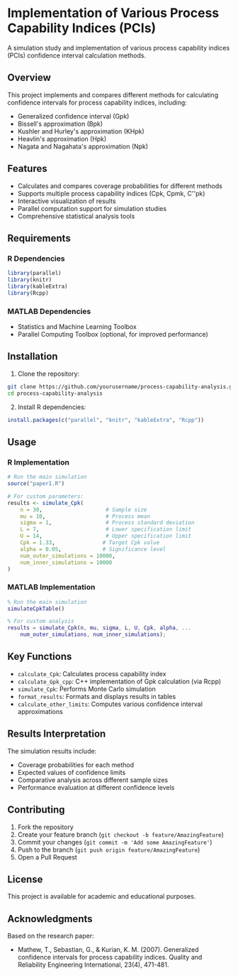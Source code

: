 # Implementation of Various Process Capability Indices (PCIs)

A simulation study and implementation of various process capability indices (PCIs) confidence interval calculation methods.

## Overview

This project implements and compares different methods for calculating confidence intervals for process capability indices, including:
- Generalized confidence interval (Gpk)
- Bissell's approximation (Bpk)
- Kushler and Hurley's approximation (KHpk)
- Heavlin's approximation (Hpk)
- Nagata and Nagahata's approximation (Npk)

## Features

- Calculates and compares coverage probabilities for different methods
- Supports multiple process capability indices (Cpk, Cpmk, C''pk)
- Interactive visualization of results
- Parallel computation support for simulation studies
- Comprehensive statistical analysis tools

## Requirements

### R Dependencies
```R
library(parallel)
library(knitr)
library(kableExtra)
library(Rcpp)
```

### MATLAB Dependencies
- Statistics and Machine Learning Toolbox
- Parallel Computing Toolbox (optional, for improved performance)

## Installation

1. Clone the repository:
```bash
git clone https://github.com/yourusername/process-capability-analysis.git
cd process-capability-analysis
```

2. Install R dependencies:
```R
install.packages(c("parallel", "knitr", "kableExtra", "Rcpp"))
```

## Usage

### R Implementation

```R
# Run the main simulation
source("paper1.R")

# For custom parameters:
results <- simulate_Cpk(
    n = 30,                    # Sample size
    mu = 10,                   # Process mean
    sigma = 1,                 # Process standard deviation
    L = 7,                     # Lower specification limit
    U = 14,                    # Upper specification limit
    Cpk = 1.33,               # Target Cpk value
    alpha = 0.05,             # Significance level
    num_outer_simulations = 10000,
    num_inner_simulations = 10000
)
```

### MATLAB Implementation

```matlab
% Run the main simulation
simulateCpkTable()

% For custom analysis
results = simulate_Cpk(n, mu, sigma, L, U, Cpk, alpha, ...
    num_outer_simulations, num_inner_simulations);
```

## Key Functions

- `calculate_Cpk`: Calculates process capability index
- `calculate_Gpk_cpp`: C++ implementation of Gpk calculation (via Rcpp)
- `simulate_Cpk`: Performs Monte Carlo simulation
- `format_results`: Formats and displays results in tables
- `calculate_other_limits`: Computes various confidence interval approximations

## Results Interpretation

The simulation results include:
- Coverage probabilities for each method
- Expected values of confidence limits
- Comparative analysis across different sample sizes
- Performance evaluation at different confidence levels

## Contributing

1. Fork the repository
2. Create your feature branch (`git checkout -b feature/AmazingFeature`)
3. Commit your changes (`git commit -m 'Add some AmazingFeature'`)
4. Push to the branch (`git push origin feature/AmazingFeature`)
5. Open a Pull Request

## License

This project is available for academic and educational purposes.

## Acknowledgments

Based on the research paper:
- Mathew, T., Sebastian, G., & Kurian, K. M. (2007). Generalized confidence intervals for process capability indices. Quality and Reliability Engineering International, 23(4), 471-481.
